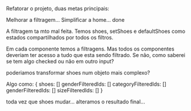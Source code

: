 Refatorar o projeto, duas metas principais:

Melhorar a filtragem... 
Simplificar a home... done

A filtragem ta mto mal feita.
Temos shoes, setShoes e defaultShoes como estados compartilhados por todos os filtros.

Em cada componente temos a filtragens.
Mas todos os componentes deveriam ter acesso a tudo que esta sendo filtrado.
Se não, como saberei se tem algo checked ou não em outro input?

poderiamos transformar shoes num objeto mais complexo?

Algo como: {
    shoes: []
    genderFilteredIds: []
    categoryFilteredIds: []
    genderFilteredIds: []
    sizeFilteredIds: []
}

toda vez que shoes mudar... alteramos o resultado final...

